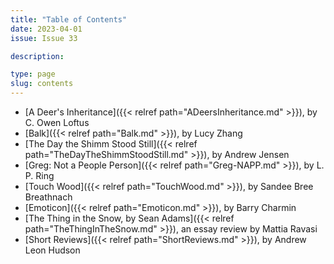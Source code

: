 ```yaml
---
title: "Table of Contents"
date: 2023-04-01
issue: Issue 33

description: 

type: page
slug: contents
---
```


- [A Deer's Inheritance]({{< relref path="ADeersInheritance.md" >}}), by C. Owen Loftus
- [Balk]({{< relref path="Balk.md" >}}), by Lucy Zhang
- [The Day the Shimm Stood Still]({{< relref path="TheDayTheShimmStoodStill.md" >}}), by Andrew Jensen
- [Greg: Not a People Person]({{< relref path="Greg-NAPP.md" >}}), by L. P. Ring
- [Touch Wood]({{< relref path="TouchWood.md" >}}), by Sandee Bree Breathnach
- [Emoticon]({{< relref path="Emoticon.md" >}}), by Barry Charmin
- [The Thing in the Snow, by Sean Adams]({{< relref path="TheThingInTheSnow.md" >}}), an essay review by Mattia Ravasi
- [Short Reviews]({{< relref path="ShortReviews.md" >}}), by Andrew Leon Hudson
